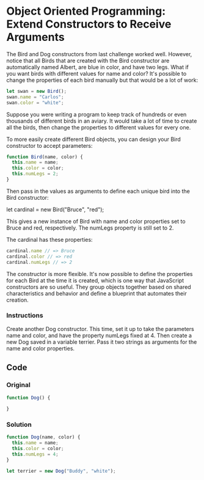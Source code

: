 # Object Oriented Programming: Extend Constructors to Receive Arguments

The Bird and Dog constructors from last challenge worked well. However, notice that all Birds that are created with the Bird constructor are automatically named Albert, are blue in color, and have two legs. What if you want birds with different values for name and color? It's possible to change the properties of each bird manually but that would be a lot of work:

```javascript
let swan = new Bird();
swan.name = "Carlos";
swan.color = "white";
```
Suppose you were writing a program to keep track of hundreds or even thousands of different birds in an aviary. It would take a lot of time to create all the birds, then change the properties to different values for every one.

To more easily create different Bird objects, you can design your Bird constructor to accept parameters:

```javascript
function Bird(name, color) {
  this.name = name;
  this.color = color;
  this.numLegs = 2;
}
```
Then pass in the values as arguments to define each unique bird into the Bird constructor:

let cardinal = new Bird("Bruce", "red");

This gives a new instance of Bird with name and color properties set to Bruce and red, respectively. The numLegs property is still set to 2.

The cardinal has these properties:

```javascript
cardinal.name // => Bruce
cardinal.color // => red
cardinal.numLegs // => 2
```
The constructor is more flexible. It's now possible to define the properties for each Bird at the time it is created, which is one way that JavaScript constructors are so useful. They group objects together based on shared characteristics and behavior and define a blueprint that automates their creation.

### Instructions

Create another Dog constructor. This time, set it up to take the parameters name and color, and have the property numLegs fixed at 4. Then create a new Dog saved in a variable terrier. Pass it two strings as arguments for the name and color properties.

## Code

### Original

```javascript
function Dog() {
  
}
```

### Solution

```javascript
function Dog(name, color) {
  this.name = name;
  this.color = color;
  this.numLegs = 4;
}

let terrier = new Dog("Buddy", "white");
```
